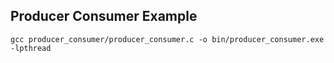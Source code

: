 ## Producer Consumer Example
```
gcc producer_consumer/producer_consumer.c -o bin/producer_consumer.exe -lpthread
```